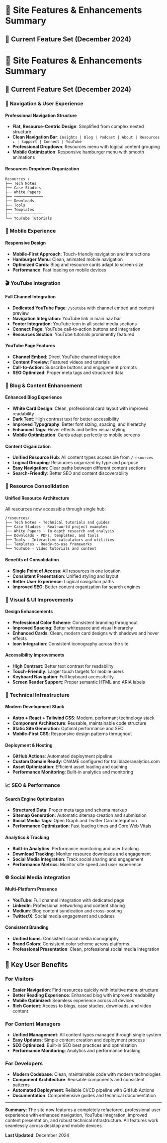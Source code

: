 # 🎨 Site Features & Enhancements Summary

## 🚀 Current Feature Set (December 2024)

# 🎨 Site Features & Enhancements Summary

## 🚀 Current Feature Set (December 2024)

### 🧭 Navigation & User Experience

#### **Professional Navigation Structure**

- **Flat, Resource-Centric Design**: Simplified from complex nested structure
- **Clean Navigation Bar**: `Insights | Blog | Podcast | About | Resources ↓ | Support | Connect | YouTube`
- **Professional Dropdown**: Resources menu with logical content grouping
- **Mobile Optimization**: Responsive hamburger menu with smooth animations

#### **Resources Dropdown Organization**

```text
Resources ↓
├── Tech Notes
├── Case Studies  
├── White Papers
├── ─────────────
├── Downloads
├── Tools
├── Templates
├── ─────────────
└── YouTube Tutorials
```

### 📱 Mobile Experience

#### **Responsive Design**

- **Mobile-First Approach**: Touch-friendly navigation and interactions
- **Hamburger Menu**: Clean, animated mobile navigation
- **Optimized Cards**: Blog and resource cards adapt to screen size
- **Performance**: Fast loading on mobile devices

### 🎬 YouTube Integration

#### **Full Channel Integration**
- **Dedicated YouTube Page**: `/youtube` with channel embed and content preview
- **Navigation Integration**: YouTube link in main nav bar
- **Footer Integration**: YouTube icon in all social media sections
- **Connect Page**: YouTube call-to-action buttons and integration
- **Resources Section**: YouTube tutorials prominently featured

#### **YouTube Page Features**
- **Channel Embed**: Direct YouTube channel integration
- **Content Preview**: Featured videos and tutorials
- **Call-to-Action**: Subscribe buttons and engagement prompts
- **SEO Optimized**: Proper meta tags and structured data

### 📝 Blog & Content Enhancement

#### **Enhanced Blog Experience**
- **White Card Design**: Clean, professional card layout with improved readability
- **Dark Text**: High contrast text for better accessibility
- **Improved Typography**: Better font sizing, spacing, and hierarchy
- **Enhanced Tags**: Hover effects and better visual styling
- **Mobile Optimization**: Cards adapt perfectly to mobile screens

#### **Content Organization**
- **Unified Resource Hub**: All content types accessible from `/resources`
- **Logical Grouping**: Resources organized by type and purpose
- **Easy Navigation**: Clear paths between different content sections
- **Search-Friendly**: Better SEO and content discoverability

### 🔗 Resource Consolidation

#### **Unified Resource Architecture**
All resources now accessible through single hub:

```
/resources/
├── Tech Notes - Technical tutorials and guides
├── Case Studies - Real-world project examples  
├── White Papers - In-depth research and analysis
├── Downloads - PDFs, templates, and tools
├── Tools - Interactive calculators and utilities
├── Templates - Ready-to-use frameworks
└── YouTube - Video tutorials and content
```

#### **Benefits of Consolidation**
- **Single Point of Access**: All resources in one location
- **Consistent Presentation**: Unified styling and layout
- **Better User Experience**: Logical navigation paths
- **Improved SEO**: Better content organization for search engines

### 🎨 Visual & UI Improvements

#### **Design Enhancements**
- **Professional Color Scheme**: Consistent branding throughout
- **Improved Spacing**: Better whitespace and visual hierarchy
- **Enhanced Cards**: Clean, modern card designs with shadows and hover effects
- **Icon Integration**: Consistent iconography across the site

#### **Accessibility Improvements**
- **High Contrast**: Better text contrast for readability
- **Touch-Friendly**: Larger touch targets for mobile users
- **Keyboard Navigation**: Full keyboard accessibility
- **Screen Reader Support**: Proper semantic HTML and ARIA labels

### 🔧 Technical Infrastructure

#### **Modern Development Stack**
- **Astro + React + Tailwind CSS**: Modern, performant technology stack
- **Component Architecture**: Reusable, maintainable code structure
- **Static Site Generation**: Optimal performance and SEO
- **Mobile-First CSS**: Responsive design patterns throughout

#### **Deployment & Hosting**
- **GitHub Actions**: Automated deployment pipeline
- **Custom Domain Ready**: CNAME configured for trailblazeranalytics.com
- **Asset Optimization**: Efficient asset loading and caching
- **Performance Monitoring**: Built-in analytics and monitoring

### 📈 SEO & Performance

#### **Search Engine Optimization**
- **Structured Data**: Proper meta tags and schema markup
- **Sitemap Generation**: Automatic sitemap creation and submission
- **Social Media Tags**: Open Graph and Twitter Card integration
- **Performance Optimization**: Fast loading times and Core Web Vitals

#### **Analytics & Tracking**
- **Built-in Analytics**: Performance monitoring and user tracking
- **Download Tracking**: Monitor resource downloads and engagement
- **Social Media Integration**: Track social sharing and engagement
- **Performance Metrics**: Monitor site speed and user experience

### 🌐 Social Media Integration

#### **Multi-Platform Presence**
- **YouTube**: Full channel integration with dedicated page
- **LinkedIn**: Professional networking and content sharing
- **Medium**: Blog content syndication and cross-posting
- **Twitter/X**: Social media engagement and updates

#### **Consistent Branding**
- **Unified Icons**: Consistent social media iconography
- **Brand Colors**: Consistent color scheme across platforms
- **Professional Presentation**: Clean, professional social media integration

## 🎯 Key User Benefits

### **For Visitors**
- **Easier Navigation**: Find resources quickly with intuitive menu structure
- **Better Reading Experience**: Enhanced blog with improved readability
- **Mobile Optimized**: Seamless experience across all devices
- **Rich Content**: Access to blogs, case studies, downloads, and video content

### **For Content Managers**
- **Unified Management**: All content types managed through single system
- **Easy Updates**: Simple content creation and deployment process
- **SEO Optimized**: Built-in SEO best practices and optimization
- **Performance Monitoring**: Analytics and performance tracking

### **For Developers**
- **Modern Codebase**: Clean, maintainable code with modern technologies
- **Component Architecture**: Reusable components and consistent patterns
- **Automated Deployment**: Reliable CI/CD pipeline with GitHub Actions
- **Documentation**: Comprehensive guides and technical documentation

---

**Summary**: The site now features a completely refactored, professional user experience with enhanced navigation, YouTube integration, improved content presentation, and robust technical infrastructure. All features work seamlessly across desktop and mobile devices.

**Last Updated**: December 2024
